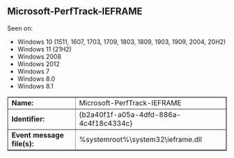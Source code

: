 ## Microsoft-PerfTrack-IEFRAME

Seen on:
* Windows 10 (1511, 1607, 1703, 1709, 1803, 1809, 1903, 1909, 2004, 20H2)
* Windows 11 (21H2)
* Windows 2008
* Windows 2012
* Windows 7
* Windows 8.0
* Windows 8.1

<table border="1" class="docutils">
  <tbody>
    <tr>
      <td><b>Name:</b></td>
      <td>Microsoft-PerfTrack-IEFRAME</td>
    </tr>
    <tr>
      <td><b>Identifier:</b></td>
      <td>{b2a40f1f-a05a-4dfd-886a-4c4f18c4334c}</td>
    </tr>
    <tr>
      <td><b>Event message file(s):</b></td>
      <td>%systemroot%\system32\ieframe.dll</td>
    </tr>
  </tbody>
</table>

&nbsp;

